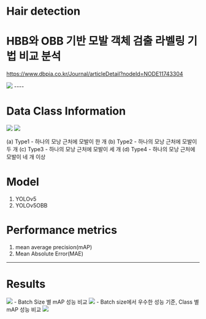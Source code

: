 # Hair detection

# HBB와 OBB 기반 모발 객체 검출 라벨링 기법 비교 분석
<https://www.dbpia.co.kr/Journal/articleDetail?nodeId=NODE11743304>

<img src="https://github.com/gyugyukim/Survival-analysis/assets/135569056/18085a28-b777-41b1-a2ab-3a3f549ca616">
----

# Data Class Information
<img src=https://github.com/gyugyukim/Survival-analysis/assets/135569056/f3dd2387-85d5-4eca-910b-1be64d17c34c>
<img src=https://github.com/gyugyukim/Survival-analysis/assets/135569056/b682a6f3-6cd1-4fb6-8633-83e9fbca5b60>

(a) Type1 - 하나의 모낭 근처에 모발이 한 개
(b) Type2 - 하나의 모낭 근처에 모발이 두 개
(c) Type3 - 하나의 모낭 근처에 모발이 세 개
(d) Type4 - 하나의 모낭 근처에 모발이 네 개 이상

# Model
1. YOLOv5
2. YOLOv5OBB

# Performance metrics

1. mean average precision(mAP)
2. Mean Absolute Error(MAE)

----

# Results

<img src=https://github.com/gyugyukim/Survival-analysis/assets/135569056/b28556ef-d1c6-4c1c-9784-053d04802a02>
- Batch Size 별 mAP 성능 비교
<img src=https://github.com/gyugyukim/Survival-analysis/assets/135569056/72c9252b-b2f5-4b36-91f4-c2ae2acf5680>
- Batch size에서 우수한 성능 기준, Class 별 mAP 성능 비교
<img src=https://github.com/gyugyukim/Survival-analysis/assets/135569056/0d2e881a-2569-48b1-a56a-452ab47acd74>
